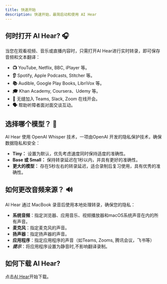 ```yaml
---
title: 快速开始
description: 快速开始，最简启动和使用 AI Hear
---
```


## 何时打开 AI Hear? 🎧
当您在观看视频、音乐或直播内容时，只需打开AI Hear进行实时转录，即可保存音频和文本翻译：
- **📺** YouTube, Netflix, BBC, iPlayer 等。
- **👂** Spotify, Apple Podcasts, Stitcher 等。
- **📚** Audible, Google Play Books, LibriVox 等。
- **🎓** Khan Academy, Coursera、Udemy 等。
- **💬** 无缝加入 Teams, Slack, Zoom 在线开会。
- **🗣️** 帮助听障者面对面交谈互动。

## 选择哪个模型？ 🤖
AI Hear 使用 OpenAI Whisper 技术，一项由OpenAI 开发的隐私保护技术，确保数据隐私和安全：
- **Tiny：** 设置为默认，优先考虑速度同时保持适度的准确性。
- **Base 或 Small：** 保持转录延迟在1秒以内，并具有更好的准确性。
- **更大的模型：** 存在5秒左右的转录延迟，适合录制后复习使用，具有优秀的准确性。

## 如何更改音频来源？ 🔊
AI Hear 通过 MacBook 录音后使用本地处理转录，确保您的隐私：
- **系统音频**：指定浏览器、应用音乐、视频播放器和macOS系统声音在内的所有声音。
- **麦克风**：指定麦克风的声音。
- **扬声器**：指定扬声器的声音。
- **应用程序**：指定应用程序的声音（如Teams, Zooms, 腾讯会议，飞书等）
- ***提示***：将应用程序设置为静音时,不影响翻译录制。

## 如何下载 AI Hear?
点击[AI Hear](https://apps.apple.com/app/ai-hear/id6497877058)开始下载。